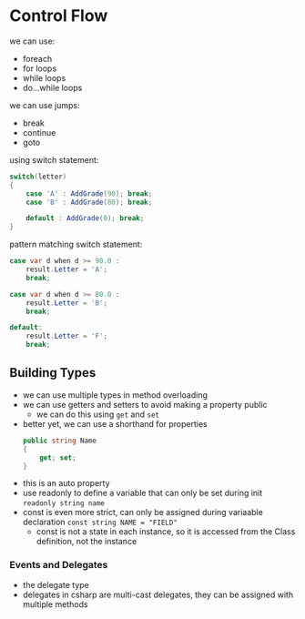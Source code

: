 # Control Flow

we can use:

- foreach
- for loops
- while loops
- do...while loops

we can use jumps:

- break
- continue
- goto

using switch statement:

```csharp
switch(letter)
{
    case 'A' : AddGrade(90); break;
    case 'B' : AddGrade(80); break;

    default : AddGrade(0); break;
}
```

pattern matching switch statement:

```csharp
case var d when d >= 90.0 :
    result.Letter = 'A';
    break;

case var d when d >= 80.0 :
    result.Letter = 'B';
    break;

default:
    result.Letter = 'F';
    break;

```

## Building Types

- we can use multiple types in method overloading 
- we can use getters and setters to avoid making a property public
    - we can do this using `get` and `set`
- better yet, we can use a shorthand for properties
    ```csharp
    public string Name
    {
        get; set;
    }
    ```
- this is an auto property
- use readonly to define a variable that can only be set during init `readonly string name`
- const is even more strict, can only be assigned during variaable declaration `const string NAME = "FIELD"`
    - const is not a state in each instance, so it is accessed from the Class definition, not the instance

### Events and Delegates
- the delegate type
- delegates in csharp are multi-cast delegates, they can be assigned with multiple methods




